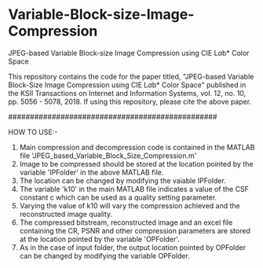 # Variable-Block-size-Image-Compression
JPEG-based Variable Block-size Image Compression using CIE L*a*b* Color Space

This repository contains the code for the paper titled, "JPEG-based Variable Block-Size Image Compression using CIE L*a*b* Color Space" 
published in the KSII Transactions on Internet and Information Systems, vol. 12, no. 10, pp. 5056 - 5078, 2018.
If using this repository, please cite the above paper.

################################################

HOW TO USE:-
1. Main compression and decompression code is contained in the MATLAB file 'JPEG_based_Variable_Block_Size_Compression.m'
2. Image to be compressed should be stored at the location pointed by the variable 'IPFolder' in the above MATLAB file.
3. The location can be changed by modifying the vaiable IPFolder.
4. The variable 'k10' in the main MATLAB file indicates a value of the CSF constant c which can be used as a quality setting parameter.
5. Varying the value of k10 will vary the compression achieved and the reconstructed image quality.
6. The compressed bitstream, reconstructed image and an excel file containing the CR, PSNR and other compression parameters are stored at 
   the location pointed by the variable 'OPFolder'.
7. As in the case of input folder, the output location pointed by OPFolder can be changed by modifying the variable OPFolder.
